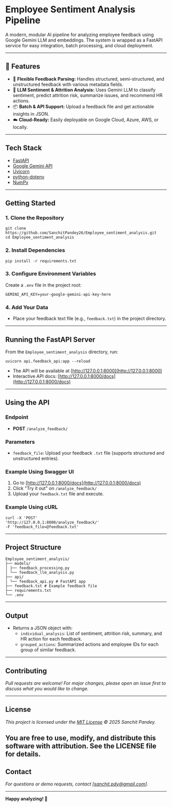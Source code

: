 # Employee Sentiment Analysis Pipeline

A modern, modular AI pipeline for analyzing employee feedback using Google Gemini LLM and embeddings. The system is wrapped as a FastAPI service for easy integration, batch processing, and cloud deployment.

---

## 🚀 Features

- 📝 **Flexible Feedback Parsing:** Handles structured, semi-structured, and unstructured feedback with various metadata fields.
- 🤖 **LLM Sentiment & Attrition Analysis:** Uses Gemini LLM to classify sentiment, predict attrition risk, summarize issues, and recommend HR actions.
- 📦 **Batch & API Support:** Upload a feedback file and get actionable insights in JSON.
- ☁️ **Cloud-Ready:** Easily deployable on Google Cloud, Azure, AWS, or locally.

---

## Tech Stack

- [FastAPI](https://fastapi.tiangolo.com/)
- [Google Gemini API](https://ai.google.dev/)
- [Uvicorn](https://www.uvicorn.org/)
- [python-dotenv](https://pypi.org/project/python-dotenv/)
- [NumPy](https://numpy.org/)

---

## Getting Started

### 1. Clone the Repository

```commandline
git clone https://github.com/SanchitPandey26/Employee_sentiment_analysis.git
cd Employee_sentiment_analysis
```

### 2. Install Dependencies

```commandline
pip install -r requirements.txt
```

### 3. Configure Environment Variables

Create a `.env` file in the project root:

```dotenv
GEMINI_API_KEY=your-google-gemini-api-key-here
```

### 4. Add Your Data

- Place your feedback text file (e.g., `feedback.txt`) in the project directory.

---

## Running the FastAPI Server

From the `Employee_sentiment_analysis` directory, run:

```commandline
uvicorn api.feedback_api:app --reload
```

- The API will be available at [http://127.0.0.1:8000](http://127.0.0.1:8000)
- Interactive API docs: [http://127.0.0.1:8000/docs](http://127.0.0.1:8000/docs)

---

## Using the API

### Endpoint

- **POST** `/analyze_feedback/`

### Parameters

- `feedback_file`: Upload your feedback `.txt` file (supports structured and unstructured entries).

### Example Using Swagger UI

1. Go to [http://127.0.0.1:8000/docs](http://127.0.0.1:8000/docs)
2. Click "Try it out" on `/analyze_feedback/`
3. Upload your `feedback.txt` file and execute.

### Example Using cURL

```commandline
curl -X 'POST'
'http://127.0.0.1:8000/analyze_feedback/'
-F 'feedback_file=@feedback.txt'
```

---

## Project Structure

```text
Employee_sentiment_analysis/
├── models/
│ ├── feedback_processing.py
│ └── feedback_llm_analysis.py
├── api/
│ └── feedback_api.py # FastAPI app
├── feedback.txt # Example feedback file
├── requirements.txt
└── .env
```

---
## Output

- Returns a JSON object with:
  - `individual_analysis`: List of sentiment, attrition risk, summary, and HR action for each feedback.
  - `grouped_actions`: Summarized actions and employee IDs for each group of similar feedback.

---
## Contributing

*Pull requests are welcome! For major changes, please open an issue first to discuss what you would like to change.*

---
## License

*This project is licensed under the [MIT License](./LICENSE) © 2025 Sanchit Pandey.*

You are free to use, modify, and distribute this software with attribution.
See the LICENSE file for details.
---
## Contact

*For questions or demo requests, contact [sanchit.pdy@gmail.com].*

---

**Happy analyzing! 🚀**
